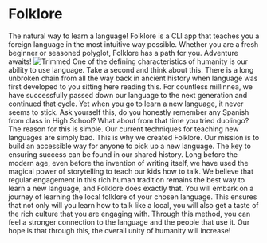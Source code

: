 # Folklore
The natural way to learn a language! Folklore is a CLI app that teaches you a foreign language in the most intuitive way possible. Whether you are a fresh beginner or seasoned polyglot, Folklore has a path for you. Adventure awaits!
![Trimmed](https://github.com/user-attachments/assets/4488580d-1a3e-48f3-bff2-c9253fdbc1a1)
One of the defining characteristics of humanity is our ability to use language. Take a second and think about this. There is a long unbroken chain from all the way back in ancient history when language was first developed to you sitting here reading this. For countless millinnea, we have successfully passed down our language to the next generation and continued that cycle. Yet when you go to learn a new language, it never seems to stick. Ask yourself this, do you honestly remember any Spanish from class in High School? What about from that time you tried duolingo? The reason for this is simple. Our current techniques for teaching new languages are simply bad. 
This is why we created Folklore. Our mission is to build an accessible way for anyone to pick up a new language. The key to ensuring success can be found in our shared history. Long before the modern age, even before the invention of writing itself, we have used the magical power of storytelling to teach our kids how to talk. We believe that regular engagement in this rich human tradition remains the best way to learn a new language, and Folklore does exactly that. You will embark on a journey of learning the local folklore of your chosen language. This ensures that not only will you learn how to talk like a local, you will also get a taste of the rich culture that you are engaging with. Through this method, you can feel a stronger connection to the language and the people that use it. Our hope is that through this, the overall unity of humanity will increase!
